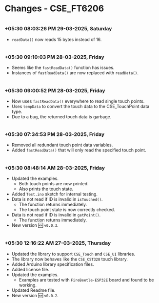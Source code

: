
# Changes - CSE_FT6206


#
### **+05:30 08:03:26 PM 29-03-2025, Saturday**

  - `readData()` now reads 15 bytes instead of 16.

#
### **+05:30 09:10:03 PM 28-03-2025, Friday**

  - Seems like the `fastReadData()` function has issues.
  - Instances of `fastReadData()` are now replaced with `readData()`.

#
### **+05:30 09:00:52 PM 28-03-2025, Friday**

  - Now uses `fastReadData()` everywhere to read single touch points.
  - Uses `tempData` to convert the touch data to the CSE_TouchPoint data type.
  - Due to a bug, the returned touch data is garbage.

#
### **+05:30 07:34:53 PM 28-03-2025, Friday**

  - Removed all redundant touch point data variables.
  - Added `fastReadData()` that will only read the specified touch point.

#
### **+05:30 08:48:14 AM 28-03-2025, Friday**

  - Updated the examples.
    - Both touch points are now printed.
    - Also prints the touch state.
  - Added `Test.ino` sketch for internal testing.
  - Data is not read if ID is invalid in `isTouched()`.
    - The function returns immediately.
    - The touch point state is now correctly checked.
  - Data is not read if ID is invalid in `getPoint()`.
    - The function returns immediately.
  - New version 🆕 `v0.0.3`.

#
### **+05:30 12:16:22 AM 27-03-2025, Thursday**

  - Updated the library to support `CSE_Touch` and `CSE_UI` libraries.
  - The library now behaves like the `CSE_CST328` touch library.
  - Added Arduino library specification files.
  - Added license file.
  - Updated the examples.
    - Examples are tested with `FireBeetle-ESP32E` board and found to be working.
  - Updated Readme file.
  - New version 🆕 `v0.0.2`.
